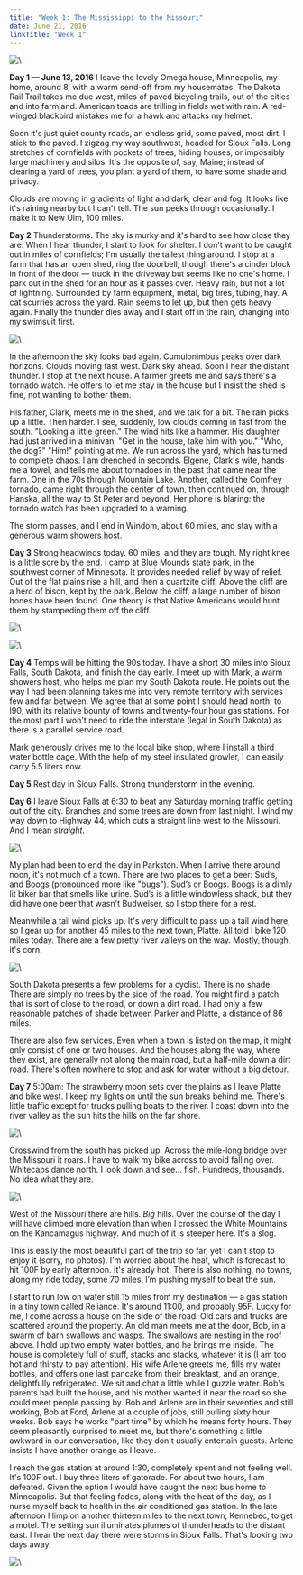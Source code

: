 ```yaml
---
title: "Week 1: The Mississippi to the Missouri"
date: June 21, 2016
linkTitle: "Week 1"
---
```


![\ ](/images/west/P1030132.jpg)


**Day 1 — June 13, 2016** I leave the lovely Omega house, Minneapolis,
my home, around 8, with a warm send-off from my housemates. The Dakota
Rail Trail takes me due west, miles of paved bicycling trails, out of
the cities and into farmland. American toads are trilling in fields
wet with rain. A red-winged blackbird mistakes me for a hawk and
attacks my helmet.

Soon it's just quiet county roads, an endless grid, some paved, most
dirt. I stick to the paved. I zigzag my way southwest, headed for
Sioux Falls. Long stretches of cornfields with pockets of trees,
hiding houses, or impossibly large machinery and silos. It's the
opposite of, say, Maine; instead of clearing a yard of trees, you
plant a yard of them, to have some shade and privacy.

Clouds are moving in gradients of light and dark, clear and fog. It
looks like it's raining nearby but I can't tell. The sun peeks through
occasionally. I make it to New Ulm, 100 miles.


**Day 2** Thunderstorms. The sky is murky and it's hard
to see how close they are. When I hear thunder, I start to look for
shelter. I don't want to be caught out in miles of cornfields; I'm
usually the tallest thing around. I stop at a farm that has an open
shed, ring the doorbell, though there's a cinder block in front of the
door &mdash; truck in the driveway but seems like no one's home. I
park out in the shed for an hour as it passes over. Heavy rain, but
not a lot of lightning. Surrounded by farm equipment, metal, big
tires, tubing, hay. A cat scurries across the yard. Rain seems to let
up, but then gets heavy again. Finally the thunder dies away and I
start off in the rain, changing into my swimsuit first.

![\ ](/images/west/P1030026.jpg)

In the afternoon the sky looks bad again. Cumulonimbus peaks over dark
horizons. Clouds moving fast west. Dark sky ahead. Soon I hear the
distant thunder. I stop at the next house. A farmer greets me and says
there's a tornado watch. He offers to let me stay in the house but I
insist the shed is fine, not wanting to bother them.

His father, Clark, meets me in the shed, and we talk for a bit. The
rain picks up a little. Then harder. I see, suddenly, low clouds
coming in fast from the south. "Looking a little green." The wind hits
like a hammer. His daughter had just arrived in a minivan. "Get in the
house, take him with you."  "Who, the dog?" "Him!"  pointing at me. We
run across the yard, which has turned to complete chaos. I am drenched
in seconds. Elgene, Clark's wife, hands me a towel, and tells me about
tornadoes in the past that came near the farm. One in the 70s through
Mountain Lake. Another, called the Comfrey tornado, came right through
the center of town, then continued on, through Hanska, all the way to
St Peter and beyond. Her phone is blaring: the tornado watch has been
upgraded to a warning.

The storm passes, and I end in Windom, about 60 miles, and stay with a
generous warm showers host.


**Day 3** Strong headwinds today. 60 miles, and they are tough. My
right knee is a little sore by the end. I camp at Blue Mounds state
park, in the southwest corner of Minnesota. It provides needed relief
by way of relief. Out of the flat plains rise a hill, and then a
quartzite cliff. Above the cliff are a herd of bison, kept by the
park. Below the cliff, a large number of bison bones have been
found. One theory is that Native Americans would hunt them by
stampeding them off the cliff.

![\ ](/images/west/P1030072.jpg)

![\ ](/images/west/P1030066.jpg)


**Day 4** Temps will be hitting the 90s today. I have a short 30 miles
into Sioux Falls, South Dakota, and finish the day early. I meet up
with Mark, a warm showers host, who helps me plan my South Dakota
route. He points out the way I had been planning takes me into very
remote territory with services few and far between. We agree that at
some point I should head north, to I90, with its relative bounty of
towns and twenty-four hour gas stations. For the most part I won't
need to ride the interstate (legal in South Dakota) as there is a
parallel service road.

Mark generously drives me to the local bike shop, where I install a
third water bottle cage. With the help of my steel insulated growler,
I can easily carry 5.5 liters now.


**Day 5** Rest day in Sioux Falls. Strong thunderstorm in the evening.


**Day 6** I leave Sioux Falls at 6:30 to beat any Saturday morning
traffic getting out of the city. Branches and some trees are down from
last night. I wind my way down to Highway 44, which cuts a straight
line west to the Missouri. And I mean <em>straight</em>.

![\ ](/images/west/P1030090.jpg)

My plan had been to end the day in Parkston. When I arrive there
around noon, it's not much of a town. There are two places to get a
beer: Sud&rsquo;s, and Boogs (pronounced more like
"bugs"). Sud&rsquo;s or Boogs. Boogs is a dimly lit biker bar that
smells like urine. Sud&rsquo;s is a little windowless shack, but they
did have one beer that wasn't Budweiser, so I stop there for a rest.

Meanwhile a tail wind picks up. It's very difficult to pass up a tail
wind here, so I gear up for another 45 miles to the next town,
Platte. All told I bike 120 miles today. There are a few pretty river
valleys on the way. Mostly, though, it's corn.

![\ ](/images/west/P1030091.jpg)

South Dakota presents a few problems for a cyclist. There is no
shade. There are simply no trees by the side of the road. You might
find a patch that is sort of close to the road, or down a dirt road. I
had only a few reasonable patches of shade between Parker and Platte,
a distance of 86 miles.

There are also few services. Even when a town is listed on the map, it
might only consist of one or two houses. And the houses along the way,
where they exist, are generally not along the main road, but a
half-mile down a dirt road. There's often nowhere to stop and ask for
water without a big detour.


**Day 7** 5:00am: The strawberry moon sets over the
plains as I leave Platte and bike west. I keep my lights on until the
sun breaks behind me. There's little traffic except for trucks pulling
boats to the river. I coast down into the river valley as the sun hits
the hills on the far shore.

![\ ](/images/west/P1030113.jpg)

Crosswind from the south has picked up. Across the mile-long bridge
over the Missouri it roars. I have to walk my bike across to avoid
falling over. Whitecaps dance north. I look down and
see... fish. Hundreds, thousands. No idea what they are.

![\ ](/images/west/P1030128.jpg)

West of the Missouri there are hills. <em>Big</em> hills. Over the
course of the day I will have climbed more elevation than when I
crossed the White Mountains on the Kancamagus highway. And much of it
is steeper here. It's a slog.

This is easily the most beautiful part of the trip so far, yet I can't
stop to enjoy it (sorry, no photos). I'm worried about the heat, which
is forecast to hit 100F by early afternoon. It's already hot. There is
also nothing, no towns, along my ride today, some 70 miles. I&rsquo;m
pushing myself to beat the sun.

I start to run low on water still 15 miles from my destination &mdash;
a gas station in a tiny town called Reliance. It's around 11:00, and
probably 95F. Lucky for me, I come across a house on the side of the
road. Old cars and trucks are scattered around the property. An old
man meets me at the door, Bob, in a swarm of barn swallows and
wasps. The swallows are nesting in the roof above. I hold up two empty
water bottles, and he brings me inside. The house is completely full
of stuff, stacks and stacks, whatever it is (I am too hot and thirsty
to pay attention). His wife Arlene greets me, fills my water bottles,
and offers one last pancake from their breakfast, and an orange,
delightfully refrigerated. We sit and chat a little while I guzzle
water. Bob's parents had built the house, and his mother wanted it
near the road so she could meet people passing by. Bob and Arlene are
in their seventies and still working, Bob at Ford, Arlene at a couple
of jobs, still pulling sixty hour weeks. Bob says he works "part time"
by which he means forty hours. They seem pleasantly surprised to meet
me, but there's something a little awkward in our conversation, like
they don't usually entertain guests. Arlene insists I have another
orange as I leave.

I reach the gas station at around 1:30, completely spent and not
feeling well. It's 100F out. I buy three liters of gatorade. For about
two hours, I am defeated. Given the option I would have caught the
next bus home to Minneapolis. But that feeling fades, along with the
heat of the day, as I nurse myself back to health in the air
conditioned gas station. In the late afternoon I limp on another
thirteen miles to the next town, Kennebec, to get a motel. The setting
sun illuminates plumes of thunderheads to the distant east. I hear the
next day there were storms in Sioux Falls. That's looking two days
away.

![\ ](/images/west/P1030137.jpg)
